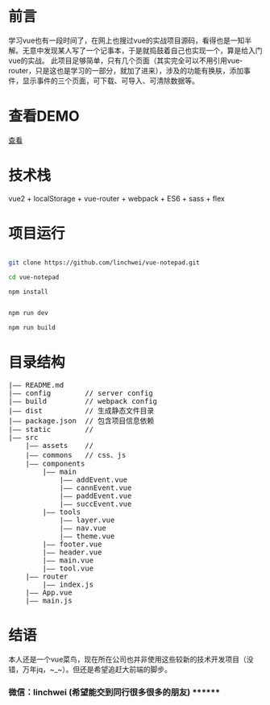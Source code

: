 # 前言
学习vue也有一段时间了，在网上也搜过vue的实战项目源码，看得也是一知半解。无意中发现某人写了一个记事本，于是就捣鼓着自己也实现一个，算是给入门vue的实战。
此项目足够简单，只有几个页面（其实完全可以不用引用vue-router，只是这也是学习的一部分，就加了进来），涉及的功能有换肤，添加事件，显示事件的三个页面，可下载、可导入、可清除数据等。

# 查看DEMO
[查看](https://linchwei.github.io/project/vue-notepad/#/)

# 技术栈 
vue2 + localStorage + vue-router + webpack + ES6 + sass + flex


# 项目运行

``` bash

git clone https://github.com/linchwei/vue-notepad.git

cd vue-notepad

npm install


npm run dev

npm run build

```

# 目录结构
<pre>
|—— README.md
|—— config        // server config
|—— build         // webpack config
|—— dist          // 生成静态文件目录
|—— package.json  // 包含项目信息依赖
|—— static        // 
|—— src
    |—— assets    //
    |—— commons   // css、js
    |—— components
        |—— main
            |—— addEvent.vue
            |—— cannEvent.vue
            |—— paddEvent.vue
            |—— succEvent.vue
        |—— tools
            |—— layer.vue
            |—— nav.vue
            |—— theme.vue
        |—— footer.vue
        |—— header.vue
        |—— main.vue
        |—— tool.vue
    |—— router
        |—— index.js
    |—— App.vue
    |—— main.js
</pre>

# 结语
本人还是一个vue菜鸟，现在所在公司也并非使用这些较新的技术开发项目（没错，万年jq，~_~）。但还是希望追赶大前端的脚步。

### 微信：linchwei (希望能交到同行很多很多的朋友) ******
